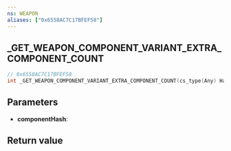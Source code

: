 ```yaml
---
ns: WEAPON
aliases: ["0x6558AC7C17BFEF58"]
---
```

## _GET_WEAPON_COMPONENT_VARIANT_EXTRA_COMPONENT_COUNT

```c
// 0x6558AC7C17BFEF58
int _GET_WEAPON_COMPONENT_VARIANT_EXTRA_COMPONENT_COUNT(cs_type(Any) Hash componentHash);
```


## Parameters
* **componentHash**: 

## Return value
